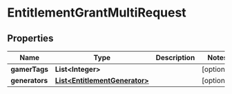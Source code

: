 

# EntitlementGrantMultiRequest


## Properties

| Name | Type | Description | Notes |
|------------ | ------------- | ------------- | -------------|
|**gamerTags** | **List&lt;Integer&gt;** |  |  [optional] |
|**generators** | [**List&lt;EntitlementGenerator&gt;**](EntitlementGenerator.md) |  |  [optional] |



